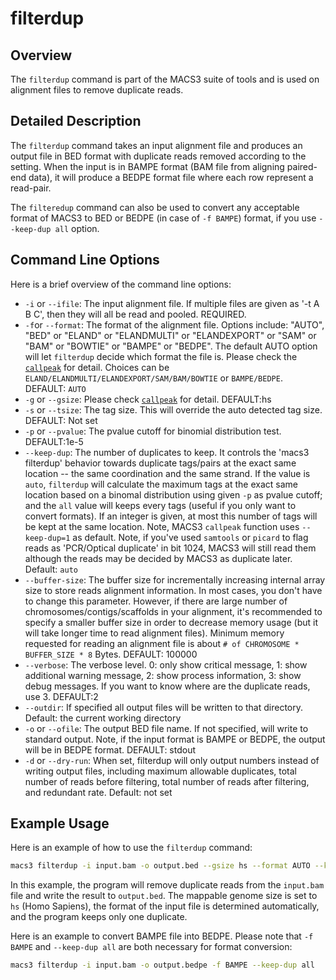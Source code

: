 # filterdup

## Overview
The `filterdup` command is part of the MACS3 suite of tools and is
used on alignment files to remove duplicate reads. 

## Detailed Description

The `filterdup` command takes an input alignment file and produces an
output file in BED format with duplicate reads removed according to
the setting. When the input is in BAMPE format (BAM file from aligning
paired-end data), it will produce a BEDPE format file where each row
represent a read-pair. 

The `filteredup` command can also be used to convert any acceptable
format of MACS3 to BED or BEDPE (in case of `-f BAMPE`) format, if you
use `--keep-dup all` option.

## Command Line Options

Here is a brief overview of the command line options:

- `-i` or `--ifile`: The input alignment file. If multiple files are
  given as '-t A B C', then they will all be read and pooled. REQUIRED.
- `-f`or `--format`: The format of the alignment file. Options
  include: "AUTO", "BED" or "ELAND" or "ELANDMULTI" or "ELANDEXPORT"
  or "SAM" or "BAM" or "BOWTIE" or "BAMPE" or "BEDPE". The default
  AUTO option will let `filterdup` decide which format the file
  is. Please check the [`callpeak`](./callpeak.md) for detail. Choices
  can be `ELAND/ELANDMULTI/ELANDEXPORT/SAM/BAM/BOWTIE` or
  `BAMPE/BEDPE`. DEFAULT: `AUTO`
- `-g` or `--gsize`: Please check [`callpeak`](./callpeak.md) for
  detail. DEFAULT:hs
- `-s` or `--tsize`: The tag size. This will override the auto
  detected tag size. DEFAULT: Not set 
- `-p` or `--pvalue`: The pvalue cutoff for binomial distribution
  test. DEFAULT:1e-5 
- `--keep-dup`: The number of duplicates to keep. It controls the
  'macs3 filterdup' behavior towards duplicate tags/pairs at the exact
  same location -- the same coordination and the same strand. If the
  value is `auto`, `filterdup` will calculate the maximum tags at the
  exact same location based on a binomal distribution using given `-p`
  as pvalue cutoff; and the `all` value will keeps every tags (useful
  if you only want to convert formats). If an integer is given, at
  most this number of tags will be kept at the same location. Note,
  MACS3 `callpeak` function uses `--keep-dup=1` as default. Note, if
  you've used `samtools` or `picard` to flag reads as 'PCR/Optical
  duplicate' in bit 1024, MACS3 will still read them although the
  reads may be decided by MACS3 as duplicate later. Default: `auto`
- `--buffer-size`: The buffer size for incrementally increasing
  internal array size to store reads alignment information. In most
  cases, you don't have to change this parameter. However, if there
  are large number of chromosomes/contigs/scaffolds in your alignment,
  it's recommended to specify a smaller buffer size in order to
  decrease memory usage (but it will take longer time to read
  alignment files). Minimum memory requested for reading an alignment
  file is about `# of CHROMOSOME * BUFFER_SIZE * 8` Bytes. DEFAULT:
  100000
- `--verbose`: The verbose level. 0: only show critical message, 1:
  show additional warning message, 2: show process information, 3:
  show debug messages. If you want to know where are the duplicate
  reads, use 3. DEFAULT:2 
- `--outdir`: If specified all output files will be written to that
  directory. Default: the current working directory 
- `-o` or `--ofile`: The output BED file name. If not specified, will
  write to standard output. Note, if the input format is BAMPE or
  BEDPE, the output will be in BEDPE format. DEFAULT: stdout 
- `-d` or `--dry-run`: When set, filterdup will only output numbers
  instead of writing output files, including maximum allowable
  duplicates, total number of reads before filtering, total number of
  reads after filtering, and redundant rate. Default: not set 

## Example Usage

Here is an example of how to use the `filterdup` command:

```bash
macs3 filterdup -i input.bam -o output.bed --gsize hs --format AUTO --keep-dup 1 --buffer-size 100000
```

In this example, the program will remove duplicate reads from the
`input.bam` file and write the result to `output.bed`. The mappable
genome size is set to `hs` (Homo Sapiens), the format of the input
file is determined automatically, and the program keeps only one
duplicate.

Here is an example to convert BAMPE file into BEDPE. Please note that
`-f BAMPE` and `--keep-dup all` are both necessary for format
conversion:

```bash
macs3 filterdup -i input.bam -o output.bedpe -f BAMPE --keep-dup all
```

